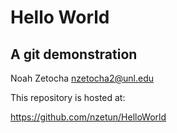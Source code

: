 
# Hello World
## A git demonstration

Noah Zetocha
nzetocha2@unl.edu

This repository is hosted at:

https://github.com/nzetun/HelloWorld
